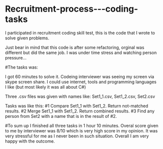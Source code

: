# Recruitment-process---coding-tasks
I participated in recruitment coding skill test, this is the code that I wrote to solve given problems.

Just bear in mind that this code is after some refactoring, orginal was different but did the same job. I was under time stress and watching person pressure...

#The tasks was:

I got 60 minutes to solve it. Codeing interviewer was seeing my screen via skype screen share. 
I could use internet, tools and programming languages I like (but most likely it was all about C#)

Three .csv files was given with names like: Set1_1.csv, Set1_2.csv, Set2.csv

Tasks was like this:
#1 Compare Set1_1 with Set1_2.
Return not-matched results. 
#2 Merge Set1_1 with Set1_2.
Return combined results. 
#3 Find any person from Set2 with a name that is in the result of #2.

#To sum up
I finished  all three tasks in 1 hour 10 minutes. Overal score given to me by interviewer was 8/10 which is very high score in my opinion.
It was very stressful for me as I never been in such situation. Overall I am very happy with the outcome.
